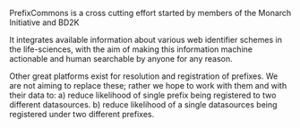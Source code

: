 PrefixCommons is a cross cutting effort started by members of the Monarch Initiative and BD2K

It integrates available information about various web identifier schemes in the life-sciences, with the aim of making this information machine actionable and human searchable by anyone for any reason.

Other great platforms exist for resolution and registration of prefixes. We are not aiming to replace these; rather we hope to work with them and with their data to: a) reduce likelihood of single prefix being registered to two different datasources. b) reduce likelihood of a single datasources being registered under two different prefixes.

